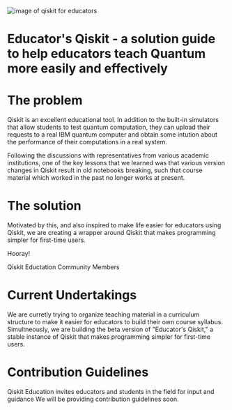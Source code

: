 ![image of qiskit for educators](https://github.com/veenaiyuri/qiskit-education/qiskit-edu.png)
# Educator's Qiskit - a solution guide to help educators teach Quantum more easily and effectively

# The problem

Qiskit is an excellent educational tool. In addition to the built-in simulators that allow students to test quantum
computation, they can upload their requests to a real IBM quantum computer and obtain some intution about the
performance of their computations in a real system.

Following the discussions with representatives from various academic institutions, one of the key lessons that we learned was
that various version changes in Qiskit result in old notebooks breaking, such that course material which worked in the
past no longer works at present. 

# The solution
Motivated by this, and also inspired to make life easier for educators using Qiskit, we are creating a wrapper around
Qiskit that makes programming simpler for first-time users.

Hooray!

Qiskit Eductation Community Members

# Current Undertakings
We are curretly trying to organize teaching material in a curriculum structure to make it easier for educators to build their own course syllabus.
Simultneously, we are building the beta version of "Educator's Qiskit," a stable instance of Qiskit that makes programming simpler for first-time users.

# Contribution Guidelines
Qiskit Education invites educators and students in the field for input and guidance
We will be providing contribution guidelines soon. 
